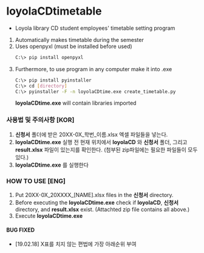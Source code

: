 # loyolaCDtimetable
* Loyola library CD student employees' timetable setting program

1. Automatically makes timetable during the semester
2. Uses openpyxl (must be installed before used)
    ~~~bash
    C:\> pip install openpyxl
    ~~~
3. Furthermore, to use program in any computer make it into .exe
    ~~~bash
    C:\> pip install pyinstaller
    C:\> cd [directory]
    C:\> pyinstaller -F -n loyolaCDtime.exe create_timetable.py
    ~~~
    __loyolaCDtime.exe__ will contain libraries imported

### 사용법 및 주의사항 [KOR]
1. __신청서__ 폴더에 받은 20XX-0X_학번_이름.xlsx 엑셀 파일들을 넣는다.
2. __loyolaCDtime.exe__ 실행 전 현재 위치에서 __loyolaCD__ 와 __신청서__ 폴더, 그리고 __result.xlsx__ 파일이 있는지를 확인한다. (첨부된 zip파일에는 필요한 파일들이 모두 있다.)
3. __loyolaCDtime.exe__ 를 실행한다
    

### HOW TO USE [ENG]
1. Put 20XX-0X_20XXXX_[NAME].xlsx files in the __신청서__ directory.
2. Before executing the __loyolaCDtime.exe__ check if __loyolaCD__, __신청서__ directory, and __result.xlsx__ exist. (Attachted zip file contains all above.)
3. Execute __loyolaCDtime.exe__

#### BUG FIXED
- [19.02.18] X표를 치지 않는 편법에 가장 아래순위 부여
